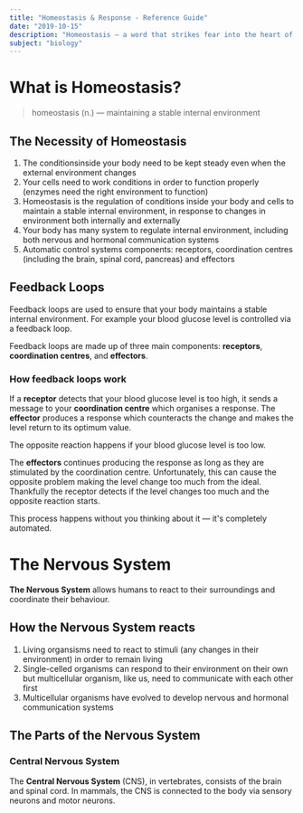 ```yaml
---
title: "Homeostasis & Response - Reference Guide"
date: "2019-10-15"
description: "Homeostasis — a word that strikes fear into the heart of GCSE students. It's really not that bad at all. This article is a reference guide for all things Homeostasis"
subject: "biology"
---
```


# What is Homeostasis?

> homeostasis (n.) — maintaining a stable internal environment

## The Necessity of Homeostasis

1. The conditionsinside your body need to be kept steady even when the external environment changes
2. Your cells need to work conditions in order to function properly (enzymes need the right environment to function)
3. Homeostasis is the regulation of conditions inside your body and cells to maintain a stable internal environment, in response to changes in environment both internally and externally
4. Your body has many system to regulate internal environment, including both nervous and hormonal communication systems
5. Automatic control systems components: receptors, coordination centres (including the brain, spinal cord, pancreas) and effectors

## Feedback Loops

Feedback loops are used to ensure that your body maintains a stable internal environment. For example your blood glucose level is controlled via a feedback loop.

Feedback loops are made up of three main components: **receptors**, **coordination centres**, and **effectors**.

### How feedback loops work

If a **receptor** detects that your blood glucose level is too high, it sends a message to your **coordination centre** which organises a response. The **effector** produces a response which counteracts the change and makes the level return to its optimum value. 

The opposite reaction happens if your blood glucose level is too low.

The **effectors** continues producing the response as long as they are stimulated by the coordination centre. Unfortunately, this can cause the opposite problem making the level change too much from the ideal. Thankfully the receptor detects if the level changes too much and the opposite reaction starts.

This process happens without you thinking about it — it's completely automated.

# The Nervous System

**The Nervous System** allows humans to react to their surroundings and coordinate their behaviour.

## How the Nervous System reacts

1. Living organsisms need to react to stimuli (any changes in their environment) in order to remain living
2. Single-celled organisms can respond to their environment on their own but multicellular organism, like us, need to communicate with each other first
3. Multicellular organisms have evolved to develop nervous and hormonal communication systems

## The Parts of the Nervous System

### Central Nervous System

The **Central Nervous System** (CNS), in vertebrates, consists of the brain and spinal cord. In mammals, the CNS is connected to the body via sensory neurons and motor neurons.



